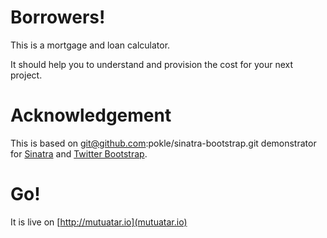 Borrowers!
=========

This is a mortgage and loan calculator.

It should help you to understand and provision the cost for your next project.

Acknowledgement
===============

This is based on git@github.com:pokle/sinatra-bootstrap.git  demonstrator for [Sinatra](http://www.sinatrarb.com/) and [Twitter Bootstrap](http://twitter.github.com/bootstrap/). 


Go!
===

It is live on [http://mutuatar.io](mutuatar.io)
